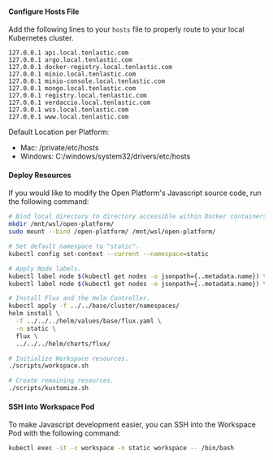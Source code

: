 #### Configure Hosts File

Add the following lines to your `hosts` file to properly route to your local Kubernetes cluster.

```
127.0.0.1 api.local.tenlastic.com
127.0.0.1 argo.local.tenlastic.com
127.0.0.1 docker-registry.local.tenlastic.com
127.0.0.1 minio.local.tenlastic.com
127.0.0.1 minio-console.local.tenlastic.com
127.0.0.1 mongo.local.tenlastic.com
127.0.0.1 registry.local.tenlastic.com
127.0.0.1 verdaccio.local.tenlastic.com
127.0.0.1 wss.local.tenlastic.com
127.0.0.1 www.local.tenlastic.com
```

Default Location per Platform:

- Mac: /private/etc/hosts
- Windows: C:/windows/system32/drivers/etc/hosts

#### Deploy Resources

If you would like to modify the Open Platform's Javascript source code, run the following command:

```bash
# Bind local directory to directory accessible within Docker containers.
mkdir /mnt/wsl/open-platform/
sudo mount --bind /open-platform/ /mnt/wsl/open-platform/

# Set default namespace to "static".
kubectl config set-context --current --namespace=static

# Apply Node labels.
kubectl label node $(kubectl get nodes -o jsonpath={..metadata.name}) tenlastic.com/high-priority=true
kubectl label node $(kubectl get nodes -o jsonpath={..metadata.name}) tenlastic.com/low-priority=true

# Install Flux and the Helm Controller.
kubectl apply -f ../../base/cluster/namespaces/
helm install \
  -f ../../../helm/values/base/flux.yaml \
  -n static \
  flux \
  ../../../helm/charts/flux/

# Initialize Workspace resources.
./scripts/workspace.sh

# Create remaining resources.
./scripts/kustomize.sh
```

#### SSH into Workspace Pod

To make Javascript development easier, you can SSH into the Workspace Pod with the following command:

```bash
kubectl exec -it -c workspace -n static workspace -- /bin/bash
```
